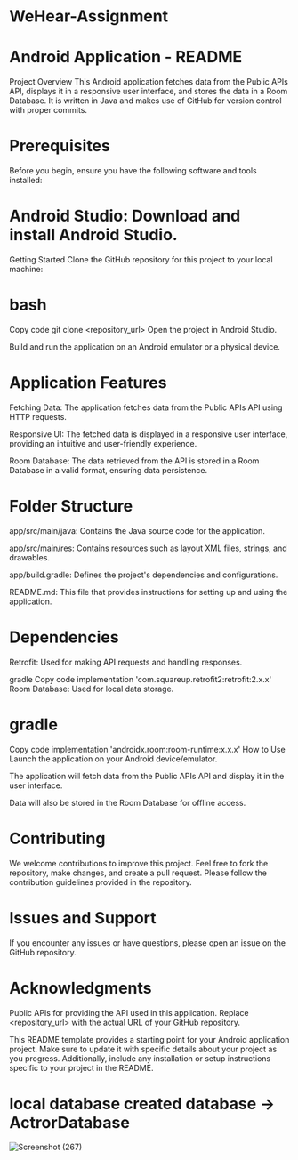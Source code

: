 # WeHear-Assignment

# Android Application - README
Project Overview
This Android application fetches data from the Public APIs API, displays it in a responsive user interface, and stores the data in a Room Database. It is written in Java and makes use of GitHub for version control with proper commits.

# Prerequisites
Before you begin, ensure you have the following software and tools installed:

# Android Studio: Download and install Android Studio.
Getting Started
Clone the GitHub repository for this project to your local machine:

# bash
Copy code
git clone <repository_url>
Open the project in Android Studio.

Build and run the application on an Android emulator or a physical device.

# Application Features
Fetching Data: The application fetches data from the Public APIs API using HTTP requests.

Responsive UI: The fetched data is displayed in a responsive user interface, providing an intuitive and user-friendly experience.

Room Database: The data retrieved from the API is stored in a Room Database in a valid format, ensuring data persistence.

# Folder Structure
app/src/main/java: Contains the Java source code for the application.

app/src/main/res: Contains resources such as layout XML files, strings, and drawables.

app/build.gradle: Defines the project's dependencies and configurations.

README.md: This file that provides instructions for setting up and using the application.

# Dependencies
Retrofit: Used for making API requests and handling responses.

gradle
Copy code
implementation 'com.squareup.retrofit2:retrofit:2.x.x'
Room Database: Used for local data storage.

# gradle
Copy code
implementation 'androidx.room:room-runtime:x.x.x'
How to Use
Launch the application on your Android device/emulator.

The application will fetch data from the Public APIs API and display it in the user interface.

Data will also be stored in the Room Database for offline access.

# Contributing
We welcome contributions to improve this project. Feel free to fork the repository, make changes, and create a pull request. Please follow the contribution guidelines provided in the repository.

# Issues and Support
If you encounter any issues or have questions, please open an issue on the GitHub repository.

# Acknowledgments
Public APIs for providing the API used in this application.
Replace <repository_url> with the actual URL of your GitHub repository.

This README template provides a starting point for your Android application project. Make sure to update it with specific details about your project as you progress. Additionally, include any installation or setup instructions specific to your project in the README.

# local database created database -> ActrorDatabase
![Screenshot (267)](https://github.com/RishiGandhi4/WeHear-Assignment/assets/122141117/3ae9f965-dfb0-43ad-baa3-be38944aab0a)
